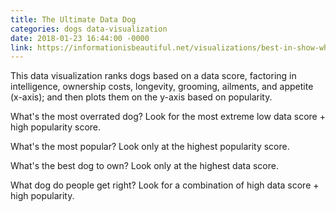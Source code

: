 ```yaml
---
title: The Ultimate Data Dog
categories: dogs data-visualization
date: 2018-01-23 16:44:00 -0000
link: https://informationisbeautiful.net/visualizations/best-in-show-whats-the-top-data-dog/
---
```

This data visualization ranks dogs based on a data score, factoring in intelligence, ownership costs, longevity, grooming, ailments, and appetite (x-axis); and then plots them on the y-axis based on popularity.

What's the most overrated dog? Look for the most extreme low data score + high popularity score.

What's the most popular? Look only at the highest popularity score.

What's the best dog to own? Look only at the highest data score.

What dog do people get right? Look for a combination of high data score + high popularity.
